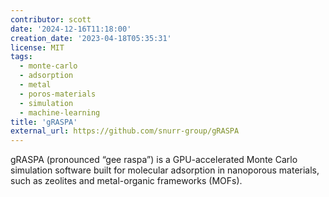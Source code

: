 ```yaml
---
contributor: scott
date: '2024-12-16T11:18:00'
creation_date: '2023-04-18T05:35:31'
license: MIT
tags:
  - monte-carlo
  - adsorption
  - metal
  - poros-materials
  - simulation
  - machine-learning
title: 'gRASPA'
external_url: https://github.com/snurr-group/gRASPA
---
```


gRASPA (pronounced “gee raspa”) is a GPU-accelerated Monte Carlo simulation software built for molecular adsorption in 
nanoporous materials, such as zeolites and metal-organic frameworks (MOFs).
